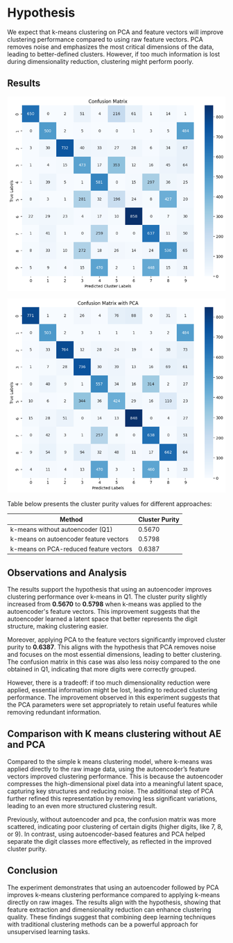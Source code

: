 # Hypothesis
We expect that k-means clustering on PCA and feature vectors will improve clustering performance compared to using raw feature vectors. PCA removes noise and emphasizes the most critical dimensions of the data, leading to better-defined clusters. However, if too much information is lost during dimensionality reduction, clustering might perform poorly.

## Results
![Confusion matrix for K-means clustering with Autoencoder](Q2_ae_cm.png)

![Confusion matrix for K-means clustering with Autoencoder and PCA](Q2_ae_pca_cm.png)

Table below presents the cluster purity values for different approaches:

| Method | Cluster Purity |
|--------|---------------|
| k-means without autoencoder (Q1) | 0.5670 |
| k-means on autoencoder feature vectors | 0.5798 |
| k-means on PCA-reduced feature vectors | 0.6387 |

## Observations and Analysis
The results support the hypothesis that using an autoencoder improves clustering performance over k-means in Q1. The cluster purity slightly increased from **0.5670** to **0.5798** when k-means was applied to the autoencoder's feature vectors. This improvement suggests that the autoencoder learned a latent space that better represents the digit structure, making clustering easier.

Moreover, applying PCA to the feature vectors significantly improved cluster purity to **0.6387**. This aligns with the hypothesis that PCA removes noise and focuses on the most essential dimensions, leading to better clustering. The confusion matrix in this case was also less noisy compared to the one obtained in Q1, indicating that more digits were correctly grouped.

However, there is a tradeoff: if too much dimensionality reduction were applied, essential information might be lost, leading to reduced clustering performance. The improvement observed in this experiment suggests that the PCA parameters were set appropriately to retain useful features while removing redundant information.

## Comparison with K means clustering without AE and PCA
Compared to the simple k means clustering model, where k-means was applied directly to the raw image data, using the autoencoder’s feature vectors improved clustering performance. This is because the autoencoder compresses the high-dimensional pixel data into a meaningful latent space, capturing key structures and reducing noise. The additional step of PCA further refined this representation by removing less significant variations, leading to an even more structured clustering result.

Previously, without autoencoder and pca, the confusion matrix was more scattered, indicating poor clustering of certain digits (higher digits, like 7, 8, or 9). In contrast, using autoencoder-based features and PCA helped separate the digit classes more effectively, as reflected in the improved cluster purity.

## Conclusion
The experiment demonstrates that using an autoencoder followed by PCA improves k-means clustering performance compared to applying k-means directly on raw images. The results align with the hypothesis, showing that feature extraction and dimensionality reduction can enhance clustering quality. These findings suggest that combining deep learning techniques with traditional clustering methods can be a powerful approach for unsupervised learning tasks.

